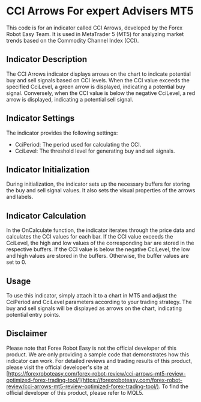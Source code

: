 # CCI Arrows For expert Advisers MT5

This code is for an indicator called CCI Arrows, developed by the Forex Robot Easy Team. It is used in MetaTrader 5 (MT5) for analyzing market trends based on the Commodity Channel Index (CCI).

## Indicator Description

The CCI Arrows indicator displays arrows on the chart to indicate potential buy and sell signals based on CCI levels. When the CCI value exceeds the specified CciLevel, a green arrow is displayed, indicating a potential buy signal. Conversely, when the CCI value is below the negative CciLevel, a red arrow is displayed, indicating a potential sell signal.

## Indicator Settings

The indicator provides the following settings:

- CciPeriod: The period used for calculating the CCI.
- CciLevel: The threshold level for generating buy and sell signals.

## Indicator Initialization

During initialization, the indicator sets up the necessary buffers for storing the buy and sell signal values. It also sets the visual properties of the arrows and labels.

## Indicator Calculation

In the OnCalculate function, the indicator iterates through the price data and calculates the CCI values for each bar. If the CCI value exceeds the CciLevel, the high and low values of the corresponding bar are stored in the respective buffers. If the CCI value is below the negative CciLevel, the low and high values are stored in the buffers. Otherwise, the buffer values are set to 0.

## Usage

To use this indicator, simply attach it to a chart in MT5 and adjust the CciPeriod and CciLevel parameters according to your trading strategy. The buy and sell signals will be displayed as arrows on the chart, indicating potential entry points.

## Disclaimer

Please note that Forex Robot Easy is not the official developer of this product. We are only providing a sample code that demonstrates how this indicator can work. For detailed reviews and trading results of this product, please visit the official developer's site at [https://forexroboteasy.com/forex-robot-review/cci-arrows-mt5-review-optimized-forex-trading-tool/](https://forexroboteasy.com/forex-robot-review/cci-arrows-mt5-review-optimized-forex-trading-tool/). To find the official developer of this product, please refer to MQL5.
